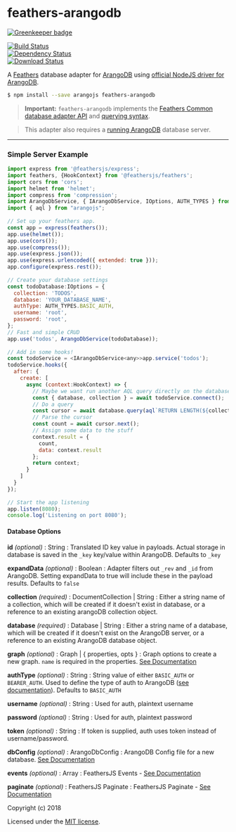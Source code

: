 
# feathers-arangodb  
[![Greenkeeper badge](https://badges.greenkeeper.io/feathersjs-ecosystem/feathers-mongodb.svg)](https://greenkeeper.io/)  
  
[![Build Status](https://travis-ci.org/AnatidaeProject/feathers-arangodb.png?branch=master)](https://travis-ci.org/AnatidaeProject/feathers-arangodb)  
[![Dependency Status](https://img.shields.io/david/AnatidaeProject/feathers-arangodb.svg?style=flat-square)](https://david-dm.org/AnatidaeProject/feathers-arangodb)  
[![Download Status](https://img.shields.io/npm/dm/feathers-arangodb.svg?style=flat-square)](https://www.npmjs.com/package/feathers-arangodb)  
  
A [Feathers](https://feathersjs.com) database adapter for [ArangoDB](https://www.arango.org/) using [official NodeJS driver for ArangoDB](https://github.com/arangodb/arangojs).  
  
```bash  
$ npm install --save arangojs feathers-arangodb  
```  
  
> __Important:__ `feathers-arangodb` implements the [Feathers Common database adapter API](https://docs.feathersjs.com/api/databases/common.html) and [querying syntax](https://docs.feathersjs.com/api/databases/querying.html).  
  
> This adapter also requires a [running ArangoDB](https://docs.arangodb.com/3.3/Manual/GettingStarted/) database server.  
  
---  
  
### Simple Server Example  
```javascript  
import express from '@feathersjs/express';  
import feathers, {HookContext} from '@feathersjs/feathers';  
import cors from 'cors';  
import helmet from 'helmet';  
import compress from 'compression';  
import ArangoDbService, { IArangoDbService, IOptions, AUTH_TYPES } from 'feathers-arangodb'  
import { aql } from "arangojs";  
  
// Set up your feathers app.  
const app = express(feathers());  
app.use(helmet());  
app.use(cors());  
app.use(compress());  
app.use(express.json());  
app.use(express.urlencoded({ extended: true }));  
app.configure(express.rest());  
  
// Create your database settings  
const todoDatabase:IOptions = {  
  collection: 'TODOS',  
  database: 'YOUR_DATABASE_NAME',  
  authType: AUTH_TYPES.BASIC_AUTH,  
  username: 'root',  
  password: 'root',  
};  
// Fast and simple CRUD  
app.use('todos', ArangoDbService(todoDatabase));  
  
// Add in some hooks!  
const todoService = <IArangoDbService<any>>app.service('todos');  
todoService.hooks({  
  after: {  
    create: [  
      async (context:HookContext) => {  
        // Maybe we want run another AQL query directly on the database.  
        const { database, collection } = await todoService.connect();  
        // Do a query  
        const cursor = await database.query(aql`RETURN LENGTH(${collection})`)  
        // Parse the cursor  
        const count = await cursor.next();  
        // Assign some data to the stuff  
        context.result = {  
          count,  
          data: context.result  
        };  
        return context;  
      }  
    ]  
  }  
});  
  
// Start the app listening  
app.listen(8080);  
console.log('Listening on port 8080');  
```  
  
#### Database Options  

**id** *(optional)* : String : Translated ID key value in payloads. Actual storage in database is saved in the `_key` key/value within ArangoDB. Defaults to `_key`

**expandData** *(optional)* : Boolean : Adapter filters out `_rev` and `_id` from ArangoDB. Setting expandData to true will include these in the payload results. Defaults to `false`

**collection** *(required)* : DocumentCollection | String : Either a string name of a collection, which will be created if it doesn't exist in database, or a reference to an existing arangoDB collection object.

**database** *(required)* : Database | String : Either a string name of a database, which will be created if it doesn't exist on the ArangoDB server, or a reference to an existing ArangoDB database object.

**graph** *(optional)* : Graph | { properties, opts } : Graph options to create a new graph. `name` is required in the properties. [See Documentation](https://docs.arangodb.com/devel/HTTP/Gharial/Management.html#create-a-graph)

**authType** *(optional)* :  String : String value of either `BASIC_AUTH` or `BEARER_AUTH`. Used to define the type of auth to ArangoDB ([see documentation](https://docs.arangodb.com/devel/Drivers/JS/Reference/Database/#databaseusebasicauth)). Defaults to `BASIC_AUTH`

**username** *(optional)* :  String : Used for auth, plaintext username

**password** *(optional)* :  String : Used for auth, plaintext password

**token** *(optional)* :  String : If token is supplied, auth uses token instead of username/password.

**dbConfig** *(optional)* :  ArangoDbConfig : ArangoDB Config file for a new database. [See Documentation](https://docs.arangodb.com/devel/Drivers/JS/Reference/Database/#new-database)

**events** *(optional)* :  Array : FeathersJS Events - [See Documentation](https://docs.feathersjs.com/api/events.html)

**paginate** *(optional)* :  FeathersJS Paginate : FeathersJS Paginate - [See Documentation](https://docs.feathersjs.com/api/databases/common.html#pagination)
  
Copyright (c) 2018  
  
Licensed under the [MIT license](LICENSE).
